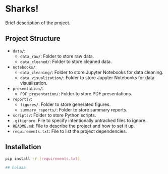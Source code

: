 # Sharks!

Brief description of the project.

## Project Structure

- `data/`: 
  - `data_raw/`: Folder to store raw data.
  - `data_cleaned/`: Folder to store cleaned data.
- `notebooks/`: 
  - `data_cleaning/`: Folder to store Jupyter Notebooks for data cleaning.
  - `data_visualization/`: Folder to store Jupyter Notebooks for data visualization.
- `presentation/`: 
  - `PDF_presentation/`: Folder to store PDF presentations.
- `reports/`: 
  - `figures/`: Folder to store generated figures.
  - `summary_reports/`: Folder to store summary reports.
- `scripts/`: Folder to store Python scripts.
- `.gitignore`: File to specify intentionally untracked files to ignore.
- `README.md`: File to describe the project and how to set it up.
- `requirements.txt`: File to list the project dependencies.

## Installation

```bash
pip install -r [requirements.txt]

## holaaa